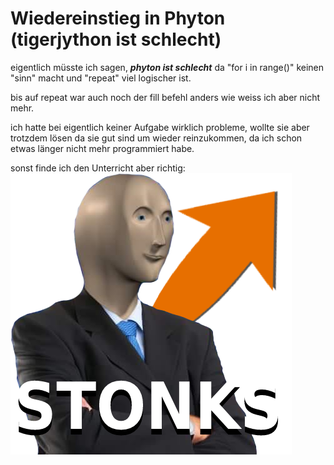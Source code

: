 # Wiedereinstieg in Phyton (tigerjython ist schlecht)

eigentlich müsste ich sagen, ***phyton ist schlecht*** da "for i in range()" keinen "sinn" macht und "repeat" viel logischer ist.

bis auf repeat war auch noch der fill befehl anders wie weiss ich aber nicht mehr. 

ich hatte bei eigentlich keiner Aufgabe wirklich probleme, wollte sie aber trotzdem lösen da sie gut sind um wieder reinzukommen, da ich schon etwas länger nicht mehr programmiert habe.

sonst finde ich den Unterricht aber richtig:
![](/docs/images/Stonks.png)